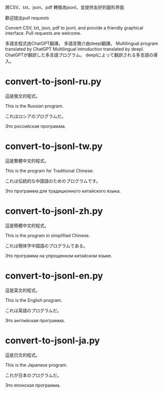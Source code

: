 將CSV、txt、json、pdf 轉換為jsonl，並提供友好的圖形界面

歡迎提出pull requests

Convert CSV, txt, json, pdf to jsonl, and provide a friendly graphical interface.
Pull requests are welcome.

多語言程式由ChatGPT翻譯。
多語言簡介由deepl翻譯。
Multilingual program translated by ChatGPT
Multilingual introduction translated by deepl.
ChatGPTが翻訳した多言語プログラム。
deeplによって翻訳される多言語の導入。

# convert-to-jsonl-ru.py
這是俄文的程式。

This is the Russian program.

これはロシアのプログラムだ。

Это российская программа.

# convert-to-jsonl-tw.py
這是繁體中文的程式。

This is the program for Traditional Chinese.

これは伝統的な中国語のためのプログラムです。

Это программа для традиционного китайского языка.

# convert-to-jsonl-zh.py
這是簡體中文的程式。

This is the program in simplified Chinese.

これは簡体字中国語のプログラムである。

Это программа на упрощенном китайском языке.

# convert-to-jsonl-en.py
這是英文的程式。

This is the English program.

これは英語のプログラムだ。

Это английская программа.

# convert-to-jsonl-ja.py
這是日文的程式。

This is the Japanese program.

これが日本のプログラムだ。

Это японская программа.


